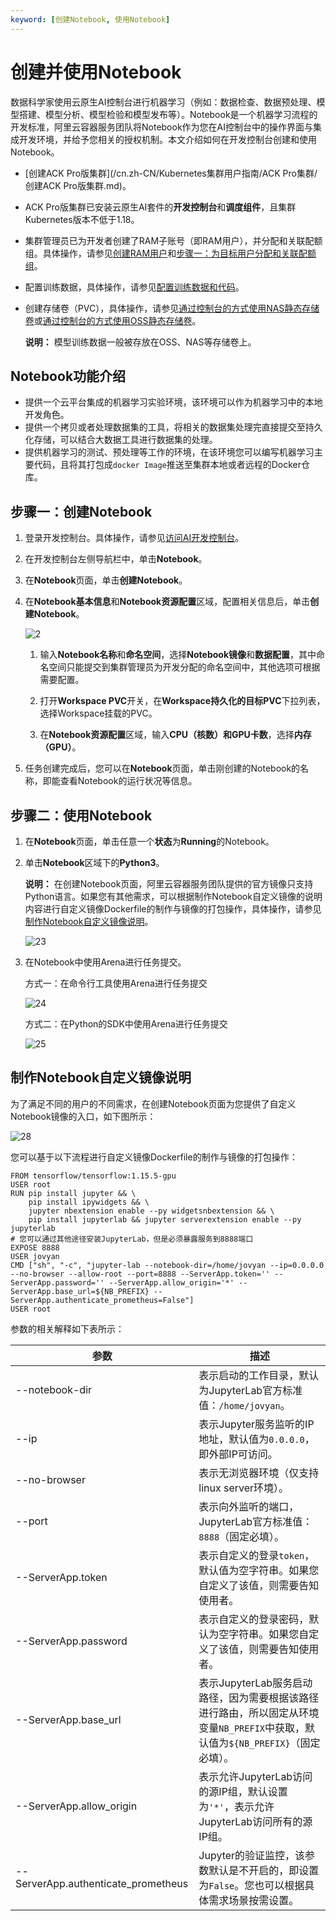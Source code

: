 ```yaml
---
keyword: [创建Notebook, 使用Notebook]
---
```


# 创建并使用Notebook

数据科学家使用云原生AI控制台进行机器学习（例如：数据检查、数据预处理、模型搭建、模型分析、模型检验和模型发布等）。Notebook是一个机器学习流程的开发标准，阿里云容器服务团队将Notebook作为您在AI控制台中的操作界面与集成开发环境，并给予您相关的授权机制。本文介绍如何在开发控制台创建和使用Notebook。

-   [创建ACK Pro版集群](/cn.zh-CN/Kubernetes集群用户指南/ACK Pro集群/创建ACK Pro版集群.md)。
-   ACK Pro版集群已安装云原生AI套件的**开发控制台**和**调度组件**，且集群Kubernetes版本不低于1.18。
-   集群管理员已为开发者创建了RAM子账号（即RAM用户），并分配和关联配额组。具体操作，请参见[创建RAM用户](/cn.zh-CN/用户管理/基本操作/创建RAM用户.md)和[步骤一：为目标用户分配和关联配额组](/cn.zh-CN/云原生AI用户指南/AI控制台使用指南/开发/访问AI开发控制台.md)。
-   配置训练数据，具体操作，请参见[配置训练数据和代码](/cn.zh-CN/云原生AI用户指南/AI控制台使用指南/开发/配置训练数据和代码.md)。
-   创建存储卷（PVC），具体操作，请参见[通过控制台的方式使用NAS静态存储卷](/cn.zh-CN/Kubernetes集群用户指南/存储-CSI/NAS存储卷/使用NAS静态存储卷.md)或[通过控制台的方式使用OSS静态存储卷](/cn.zh-CN/Kubernetes集群用户指南/存储-CSI/OSS存储卷/使用OSS静态存储卷.md)。

    **说明：** 模型训练数据一般被存放在OSS、NAS等存储卷上。


## Notebook功能介绍

-   提供一个云平台集成的机器学习实验环境，该环境可以作为机器学习中的本地开发角色。
-   提供一个拷贝或者处理数据集的工具，将相关的数据集处理完直接提交至持久化存储，可以结合大数据工具进行数据集的处理。
-   提供机器学习的测试、预处理等工作的环境，在该环境您可以编写机器学习主要代码，且将其打包成`docker Image`推送至集群本地或者远程的Docker仓库。

## 步骤一：创建Notebook

1.  登录开发控制台。具体操作，请参见[访问AI开发控制台](/cn.zh-CN/云原生AI用户指南/AI控制台使用指南/开发/访问AI开发控制台.md)。

2.  在开发控制台左侧导航栏中，单击**Notebook**。

3.  在**Notebook**页面，单击**创建Notebook**。

4.  在**Notebook基本信息**和**Notebook资源配置**区域，配置相关信息后，单击**创建Notebook**。

    ![2](https://static-aliyun-doc.oss-accelerate.aliyuncs.com/assets/img/zh-CN/5787257261/p298739.png)

    1.  输入**Notebook名称**和**命名空间**，选择**Notebook镜像**和**数据配置**，其中命名空间只能提交到集群管理员为开发分配的命名空间中，其他选项可根据需要配置。

    2.  打开**Workspace PVC**开关，在**Workspace持久化的目标PVC**下拉列表，选择Workspace挂载的PVC。

    3.  在**Notebook资源配置**区域，输入**CPU（核数）**和**GPU卡数**，选择**内存（GPU）**。

5.  任务创建完成后，您可以在**Notebook**页面，单击刚创建的Notebook的名称，即能查看Notebook的运行状况等信息。


## 步骤二：使用Notebook

1.  在**Notebook**页面，单击任意一个**状态**为**Running**的Notebook。

2.  单击**Notebook**区域下的**Python3**。

    **说明：** 在创建Notebook页面，阿里云容器服务团队提供的官方镜像只支持Python语言。如果您有其他需求，可以根据制作Notebook自定义镜像的说明内容进行自定义镜像Dockerfile的制作与镜像的打包操作，具体操作，请参见[制作Notebook自定义镜像说明](#section_pvq_304_w7w)。

    ![23](https://static-aliyun-doc.oss-accelerate.aliyuncs.com/assets/img/zh-CN/2610647261/p298900.png)

3.  在Notebook中使用Arena进行任务提交。

    方式一：在命令行工具使用Arena进行任务提交

    ![24](https://static-aliyun-doc.oss-accelerate.aliyuncs.com/assets/img/zh-CN/2610647261/p298902.png)

    方式二：在Python的SDK中使用Arena进行任务提交

    ![25](https://static-aliyun-doc.oss-accelerate.aliyuncs.com/assets/img/zh-CN/1610647261/p298903.png)


## 制作Notebook自定义镜像说明

为了满足不同的用户的不同需求，在创建Notebook页面为您提供了自定义Notebook镜像的入口，如下图所示：

![28](https://static-aliyun-doc.oss-accelerate.aliyuncs.com/assets/img/zh-CN/6787257261/p299392.png)

您可以基于以下流程进行自定义镜像Dockerfile的制作与镜像的打包操作：

```
FROM tensorflow/tensorflow:1.15.5-gpu
USER root
RUN pip install jupyter && \
    pip install ipywidgets && \
    jupyter nbextension enable --py widgetsnbextension && \
    pip install jupyterlab && jupyter serverextension enable --py jupyterlab
# 您可以通过其他途径安装JupyterLab，但是必须暴露服务到8888端口
EXPOSE 8888
USER jovyan
CMD ["sh", "-c", "jupyter-lab --notebook-dir=/home/jovyan --ip=0.0.0.0 --no-browser --allow-root --port=8888 --ServerApp.token='' --ServerApp.password='' --ServerApp.allow_origin='*' --ServerApp.base_url=${NB_PREFIX} --ServerApp.authenticate_prometheus=False"]
USER root
```

参数的相关解释如下表所示：

|参数|描述|
|--|--|
|--notebook-dir|表示启动的工作目录，默认为JupyterLab官方标准值：`/home/jovyan`。|
|--ip|表示Jupyter服务监听的IP地址，默认值为`0.0.0.0`，即外部IP可访问。|
|--no-browser|表示无浏览器环境（仅支持linux server环境）。|
|--port|表示向外监听的端口，JupyterLab官方标准值：`8888`（固定必填）。|
|--ServerApp.token|表示自定义的登录`token`，默认值为空字符串。如果您自定义了该值，则需要告知使用者。|
|--ServerApp.password|表示自定义的登录密码，默认为空字符串。如果您自定义了该值，则需要告知使用者。|
|--ServerApp.base\_url|表示JupyterLab服务启动路径，因为需要根据该路径进行路由，所以固定从环境变量`NB_PREFIX`中获取，默认值为`${NB_PREFIX}`（固定必填）。|
|--ServerApp.allow\_origin|表示允许JupyterLab访问的源IP组，默认设置为`'*'`，表示允许JupyterLab访问所有的源IP组。|
|--ServerApp.authenticate\_prometheus|Jupyter的验证监控，该参数默认是不开启的，即设置为`False`。您也可以根据具体需求场景按需设置。|


